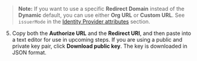 > **Note:** If you want to use a specific **Redirect Domain** instead of the **Dynamic** default, you can use either **Org URL** or **Custom URL**. See `issuerMode` in the [Identity Provider attributes](/docs/reference/api/idps/#identity-provider-attributes) section.

5. Copy both the **Authorize URL** and the **Redirect URI**, and then paste into a text editor for use in upcoming steps. If you are using a public and private key pair, click **Download public key**. The key is downloaded in JSON format.